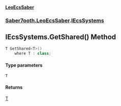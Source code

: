 #### [LeoEcsSaber](index.md 'index')
### [Saber7ooth.LeoEcsSaber](Saber7ooth.LeoEcsSaber.md 'Saber7ooth.LeoEcsSaber').[IEcsSystems](IEcsSystems.md 'Saber7ooth.LeoEcsSaber.IEcsSystems')

## IEcsSystems.GetShared<T>() Method

```csharp
T GetShared<T>()
    where T : class;
```
#### Type parameters

<a name='Saber7ooth.LeoEcsSaber.IEcsSystems.GetShared_T_().T'></a>

`T`

#### Returns
[T](IEcsSystems.GetShared_T_().md#Saber7ooth.LeoEcsSaber.IEcsSystems.GetShared_T_().T 'Saber7ooth.LeoEcsSaber.IEcsSystems.GetShared<T>().T')